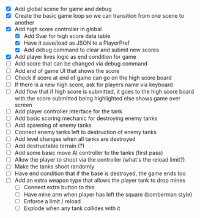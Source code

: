 - [x] Add global scene for game and debug
- [x] Create the basic game loop so we can transition from one scene to another
- [x] Add high score controller in global 
	- [x] Add Svar for high score data table
	- [x] Have it save/load as JSON to a PlayerPref
	- [x] Add debug command to clear and submit new scores
- [x] Add player lives logic as end condition for game
- [ ] Add score that can be changed via debug command
- [ ] Add end of game UI that shows the score
- [ ] Check if score at end of game can go on the high score board
- [ ] If there is a new high score, ask for players name via keyboard 
- [ ] Add flow that if high score is submitted, it goes to the high score board with the score submitted being highlighted else shows game over screen
- [ ] Add player controller interface for the tank
- [ ] Add basic scoring mechanic for destroying enemy tanks
- [ ] Add spawning of enemy tanks
- [ ] Connect enemy tanks left to destruction of enemy tanks
- [ ] Add level changes when all tanks are destroyed
- [ ] Add destructable terrain (?)
- [ ] Add some basic move AI controller to the tanks (first pass)
- [ ] Allow the player to shoot via the controller (what's the reload limit?)
- [ ] Make the tanks shoot randomly
- [ ] Have end condition that if the base is destroyed, the game ends too
- [ ] Add an extra weapon type that allows the player tank to drop mines
	- [ ] Connect extra button to this
	- [ ] Have mine arm when player has left the square (bomberman style)
	- [ ] Enforce a limit / reload 
	- [ ] Explode when any tank collides with it